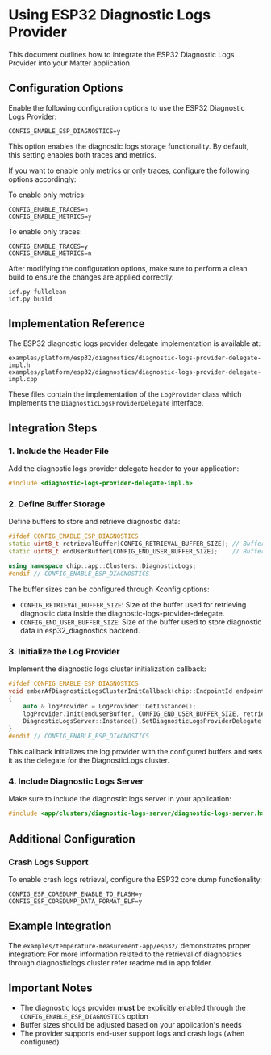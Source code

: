 # Using ESP32 Diagnostic Logs Provider

This document outlines how to integrate the ESP32 Diagnostic Logs Provider into
your Matter application.

## Configuration Options

Enable the following configuration options to use the ESP32 Diagnostic Logs
Provider:

```
CONFIG_ENABLE_ESP_DIAGNOSTICS=y
```

This option enables the diagnostic logs storage functionality. By default, this
setting enables both traces and metrics.

If you want to enable only metrics or only traces, configure the following
options accordingly:

To enable only metrics:

```
CONFIG_ENABLE_TRACES=n
CONFIG_ENABLE_METRICS=y
```

To enable only traces:

```
CONFIG_ENABLE_TRACES=y
CONFIG_ENABLE_METRICS=n
```

After modifying the configuration options, make sure to perform a clean build to
ensure the changes are applied correctly:

```
idf.py fullclean
idf.py build
```

## Implementation Reference

The ESP32 diagnostic logs provider delegate implementation is available at:

```
examples/platform/esp32/diagnostics/diagnostic-logs-provider-delegate-impl.h
examples/platform/esp32/diagnostics/diagnostic-logs-provider-delegate-impl.cpp
```

These files contain the implementation of the `LogProvider` class which
implements the `DiagnosticLogsProviderDelegate` interface.

## Integration Steps

### 1. Include the Header File

Add the diagnostic logs provider delegate header to your application:

```cpp
#include <diagnostic-logs-provider-delegate-impl.h>
```

### 2. Define Buffer Storage

Define buffers to store and retrieve diagnostic data:

```cpp
#ifdef CONFIG_ENABLE_ESP_DIAGNOSTICS
static uint8_t retrievalBuffer[CONFIG_RETRIEVAL_BUFFER_SIZE]; // Buffer for retrieving diagnostics
static uint8_t endUserBuffer[CONFIG_END_USER_BUFFER_SIZE];    // Buffer for storing diagnostics

using namespace chip::app::Clusters::DiagnosticLogs;
#endif // CONFIG_ENABLE_ESP_DIAGNOSTICS
```

The buffer sizes can be configured through Kconfig options:

-   `CONFIG_RETRIEVAL_BUFFER_SIZE`: Size of the buffer used for retrieving
    diagnostic data inside the diagnostic-logs-provider-delegate.
-   `CONFIG_END_USER_BUFFER_SIZE`: Size of the buffer used to store diagnostic
    data in esp32_diagnostics backend.

### 3. Initialize the Log Provider

Implement the diagnostic logs cluster initialization callback:

```cpp
#ifdef CONFIG_ENABLE_ESP_DIAGNOSTICS
void emberAfDiagnosticLogsClusterInitCallback(chip::EndpointId endpoint)
{
    auto & logProvider = LogProvider::GetInstance();
    logProvider.Init(endUserBuffer, CONFIG_END_USER_BUFFER_SIZE, retrievalBuffer, CONFIG_RETRIEVAL_BUFFER_SIZE);
    DiagnosticLogsServer::Instance().SetDiagnosticLogsProviderDelegate(endpoint, &logProvider);
}
#endif // CONFIG_ENABLE_ESP_DIAGNOSTICS
```

This callback initializes the log provider with the configured buffers and sets
it as the delegate for the DiagnosticLogs cluster.

### 4. Include Diagnostic Logs Server

Make sure to include the diagnostic logs server in your application:

```cpp
#include <app/clusters/diagnostic-logs-server/diagnostic-logs-server.h>
```

## Additional Configuration

### Crash Logs Support

To enable crash logs retrieval, configure the ESP32 core dump functionality:

```
CONFIG_ESP_COREDUMP_ENABLE_TO_FLASH=y
CONFIG_ESP_COREDUMP_DATA_FORMAT_ELF=y
```

## Example Integration

The `examples/temperature-measurement-app/esp32/` demonstrates proper
integration: For more information related to the retrieval of diagnostics
through diagnosticlogs cluster refer readme.md in app folder.

## Important Notes

-   The diagnostic logs provider **must** be explicitly enabled through the
    `CONFIG_ENABLE_ESP_DIAGNOSTICS` option
-   Buffer sizes should be adjusted based on your application's needs
-   The provider supports end-user support logs and crash logs (when configured)
